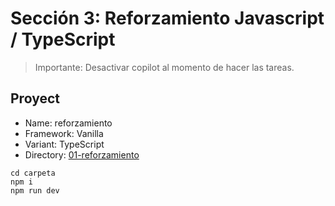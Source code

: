 # Sección 3: Reforzamiento Javascript / TypeScript

> Importante: Desactivar copilot al momento de hacer las tareas.

## Proyect

- Name: reforzamiento
- Framework: Vanilla
- Variant: TypeScript
- Directory: [01-reforzamiento](../ejercicios/01-reforzamiento/)

```node
cd carpeta
npm i
npm run dev
```
